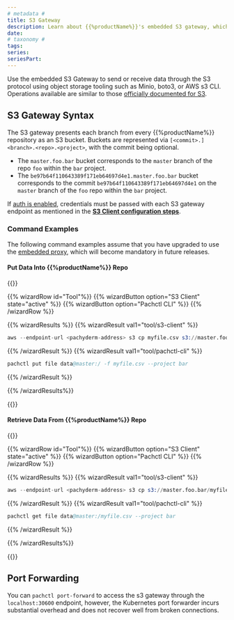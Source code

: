 ```yaml
---
# metadata # 
title: S3 Gateway
description: Learn about {{%productName%}}'s embedded S3 gateway, which is compatible with MinIO, AWS S3 CLI, and boto3. 
date: 
# taxonomy #
tags: 
series:
seriesPart:
---
```


Use the embedded S3 Gateway to send or receive data through the S3 protocol using object storage tooling such as Minio, boto3, or AWS s3 CLI. Operations available are similar to those [officially documented for S3](https://docs.aws.amazon.com/cli/latest/reference/s3/).


## S3 Gateway Syntax

The S3 gateway presents each branch from every {{%productName%}} repository as an S3 bucket. Buckets are represented via `[<commit>.]<branch>.<repo>.<project>`, with the commit being optional. 

- The `master.foo.bar` bucket corresponds to the `master` branch of the repo `foo` within the `bar` project.
- The `be97b64f110643389f171eb64697d4e1.master.foo.bar` bucket corresponds to the commit `be97b64f110643389f171eb64697d4e1` on the `master` branch of the `foo` repo within the `bar` project.

If [auth is enabled](../../../enterprise/auth/), credentials must be passed with
each S3 gateway endpoint as mentioned in the [**S3 Client configuration steps**](./configure-s3client/#set-your-credentials).

### Command Examples 

The following command examples assume that you have upgraded to use the [embedded proxy](../../deploy/deploy-w-proxy), which will become mandatory in future releases.

#### Put Data Into {{%productName%}} Repo

{{<stack type="wizard">}}

{{% wizardRow id="Tool"%}}
{{% wizardButton option="S3 Client" state="active" %}}
{{% wizardButton option="Pachctl CLI" %}}
{{% /wizardRow %}}

{{% wizardResults %}}
{{% wizardResult val1="tool/s3-client" %}}
```s
aws --endpoint-url <pachyderm-address> s3 cp myfile.csv s3://master.foo.bar
```
{{% /wizardResult %}}
{{% wizardResult val1="tool/pachctl-cli" %}}
```s
pachctl put file data@master:/ -f myfile.csv --project bar
```
{{% /wizardResult %}}

{{% /wizardResults%}}

{{</stack>}}

#### Retrieve Data From {{%productName%}} Repo

{{<stack type="wizard">}}

{{% wizardRow id="Tool"%}}
{{% wizardButton option="S3 Client" state="active" %}}
{{% wizardButton option="Pachctl CLI" %}}
{{% /wizardRow %}}

{{% wizardResults %}}
{{% wizardResult val1="tool/s3-client" %}}
```s
aws --endpoint-url <pachyderm-address> s3 cp s3://master.foo.bar/myfile.csv
```
{{% /wizardResult %}}
{{% wizardResult val1="tool/pachctl-cli" %}}
```s
pachctl get file data@master:/myfile.csv --project bar
```
{{% /wizardResult %}}

{{% /wizardResults%}}

{{</stack>}}


## Port Forwarding
You can  `pachctl port-forward` to access the s3 gateway through the `localhost:30600` endpoint, however, the Kubernetes port forwarder incurs substantial overhead and does not recover well from broken connections.


